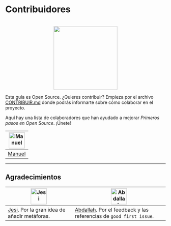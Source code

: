 # Contribuidores

<div align="center">
  </br>
	<img src="https://ik.imagekit.io/gdgjaen/charlas/open-source-2021/people_PNG_LfN1Fhu6o.png" height="200px"/>
</div>

Esta guía es Open Source. ¿Quieres contribuir? Empieza por el archivo [CONTRIBUIR.md](https://github.com/GDGJaen/charlas/blob/master/open-source-manuelalferez-2021/CONTRIBUIR.md) donde podrás informarte sobre cómo colaborar en el proyecto.



Aquí hay una lista de colaboradores que han ayudado a mejorar *Primeros pasos en Open Source*. ¡Únete!



| <img src="https://avatars1.githubusercontent.com/u/38152841?s=400&" alt="Manuel" height="50"> |
| ------------------------------------------------------------ |
| [Manuel](https://github.com/manuelalferez)                   |



-----------

## Agradecimientos 

| <img src="https://avatars.githubusercontent.com/u/50735312?v=4" alt="Jesi" height="50"> | <img src="https://avatars.githubusercontent.com/u/27779735?v=4" alt="Abdallah" height="50"> |
| ------------------------------------------------------------ | ------------------------------------------------------------ |
| [Jesi](https://github.com/jesi-rgb). Por la gran idea de añadir metáforas. | [Abdallah](https://github.com/aabedraba). Por el feedback y las referencias de `good first issue`. |

